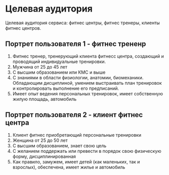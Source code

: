 # Целевая аудитория

Целевая аудитория сервиса:
фитнес центры, фитнес тренеры, клиенты фитнес центров.


## Портрет пользователя 1 - фитнес трененр

1. Фитнес тренер, тренерующий клиента фитнесс центра, создающий и проводящий индивидуальные тренировки.
2. Мужчина от 25 до 45 лет
3. С высшим образованием или КМС и выше
4. С знаниями в области физиологии, анатомии, биомеханики. Обладающим дисциплиной, умением выстраивать план тренировок и контролировать выполнение его предписаний.
5. Имеет опыт ведения персональных тренировок, имеет собственную жилую площадь, автомобиль

## Портрет пользователя 2 - клиент фитнес центра

1. Клиент фитнес приобретающий персональные тренировки
2. Женщина от 25 до 50 лет
3. С высшим образованием, знает свою цель
4. С желанием поддержать или превести в порядок свою физическую форму, дисциплинированная 
5. Как правило, замужем, имеет детей (как маленьких, так и взрослых), обеспечена, имеет жилье и автомобиль
